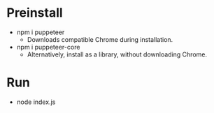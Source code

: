 # Preinstall
- npm i puppeteer 
  - Downloads compatible Chrome during installation.
- npm i puppeteer-core
  - Alternatively, install as a library, without downloading Chrome.
# Run
- node index.js
